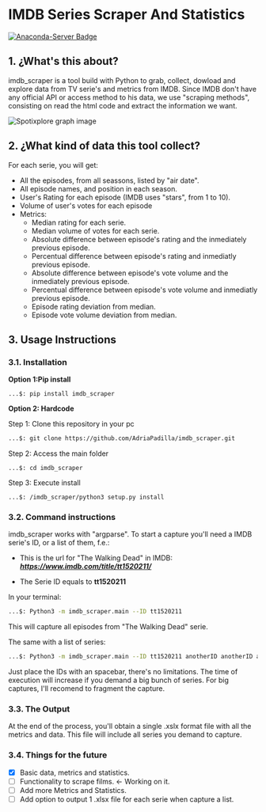 # IMDB Series Scraper And Statistics #

[![Anaconda-Server Badge](https://img.shields.io/pypi/v/imdb_scraper.svg)](https://pypi.org/project/imdb_scraper/)

## 1. ¿What's this about? ##

imdb_scraper is a tool build with Python to grab, collect, dowload and explore data from TV serie's and metrics from IMDB. Since IMDB don't have any official API or access method to his data, we use "scraping methods", consisting on read the html code and extract the information we want. 

![Spotixplore graph image](https://raw.githubusercontent.com/AdriaPadilla/imdb_scraper/master/imdb_series_scraper/img/graph.jpg)

## 2. ¿What kind of data this tool collect? ##

For each serie, you will get:
- All the episodes, from all seassons, listed by "air date".
- All episode names, and position in each season.
- User's Rating for each episode (IMDB uses "stars", from 1 to 10). 
- Volume of user's votes for each episode
- Metrics:
  - Median rating for each serie.
  - Median volume of votes for each serie.
  - Absolute difference between episode's rating and the inmediately previous episode.
  - Percentual difference between episode's rating and inmediatly previous episode.
  - Absolute difference between episode's vote volume and the inmediately previous episode. 
  - Percentual difference between episode's vote volume and inmediatly previous episode.
  - Episode rating deviation from median.
  - Episode vote volume deviation from median.

## 3. Usage Instructions ##
  
### 3.1. Installation ###

**Option 1:Pip install**

```Terminal
...$: pip install imdb_scraper
````

**Option 2: Hardcode**

Step 1: Clone this repository in your pc
```bash
...$: git clone https://github.com/AdriaPadilla/imdb_scraper.git 
```
Step 2: Access the main folder
```
...$: cd imdb_scraper 
```
Step 3: Execute install
```
...$: /imdb_scraper/python3 setup.py install
```

### 3.2. Command instructions ###

imdb_scraper works with "argparse". To start a capture you'll need a IMDB serie's ID, or a list of them, f.e.:
- This is the url for "The Walking Dead" in IMDB: ***https://www.imdb.com/title/tt1520211/***
                                                                            
- The Serie ID equals to **tt1520211**

In your terminal:
```bash
...$: Python3 -m imdb_scraper.main --ID tt1520211
```
This will capture all episodes from "The Walking Dead" serie.

The same with a list of series:
```bash
...$: Python3 -m imdb_scraper.main --ID tt1520211 anotherID anotherID anotherID
```
Just place the IDs with an spacebar, there's no limitations. The time of execution will increase if you demand a big bunch of series. For big captures, I'll recomend to fragment the capture. 

### 3.3. The Output ###

At the end of the process, you'll obtain a single .xslx format file with all the metrics and data. This file will include all series you demand to capture.

### 3.4. Things for the future ###

- [x] Basic data, metrics and statistics.
- [ ] Functionality to scrape films. <- Working on it.
- [ ] Add more Metrics and Statistics.
- [ ] Add option to output 1 .xlsx file for each serie when capture a list.
